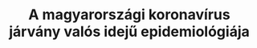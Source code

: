 ---
title: "A magyarországi koronavírus járvány valós idejű epidemiológiája"
summary: "Ez a weboldalam lehetővé tette a magyarországi koronavírus járvány legfőbb epidemiológiai jellemzőinek valós idejű nyomonkövetését."
authors:
- Ferenci Tamás

publishDate: 2020-03-16T00:00:00

external_link: https://research.physcon.uni-obuda.hu/COVID19MagyarEpi/
---